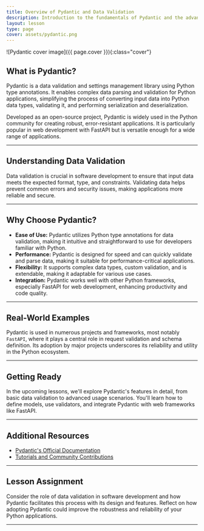 ```yaml
---
title: Overview of Pydantic and Data Validation
description: Introduction to the fundamentals of Pydantic and the advantages of using it for data validation in Python applications.
layout: lesson
type: page
cover: assets/pydantic.png
---
```


![Pydantic cover image]({{ page.cover }}){:class="cover"}

## What is Pydantic?

Pydantic is a data validation and settings management library using Python type annotations. It enables complex data parsing and validation for Python applications, simplifying the process of converting input data into Python data types, validating it, and performing serialization and deserialization.

Developed as an open-source project, Pydantic is widely used in the Python community for creating robust, error-resistant applications. It is particularly popular in web development with FastAPI but is versatile enough for a wide range of applications.

---

## Understanding Data Validation

Data validation is crucial in software development to ensure that input data meets the expected format, type, and constraints. Validating data helps prevent common errors and security issues, making applications more reliable and secure.

---

## Why Choose Pydantic?

- **Ease of Use:** Pydantic utilizes Python type annotations for data validation, making it intuitive and straightforward to use for developers familiar with Python.
- **Performance:** Pydantic is designed for speed and can quickly validate and parse data, making it suitable for performance-critical applications.
- **Flexibility:** It supports complex data types, custom validation, and is extendable, making it adaptable for various use cases.
- **Integration:** Pydantic works well with other Python frameworks, especially FastAPI for web development, enhancing productivity and code quality.

---

## Real-World Examples

Pydantic is used in numerous projects and frameworks, most notably `FastAPI`, where it plays a central role in request validation and schema definition. Its adoption by major projects underscores its reliability and utility in the Python ecosystem.

---

## Getting Ready

In the upcoming lessons, we'll explore Pydantic's features in detail, from basic data validation to advanced usage scenarios. You'll learn how to define models, use validators, and integrate Pydantic with web frameworks like FastAPI.

---

## Additional Resources

- [Pydantic's Official Documentation](https://pydantic-docs.helpmanual.io/)
- [Tutorials and Community Contributions](https://pydantic-docs.helpmanual.io/#external-links)

---

## Lesson Assignment

Consider the role of data validation in software development and how Pydantic facilitates this process with its design and features. Reflect on how adopting Pydantic could improve the robustness and reliability of your Python applications.

---

